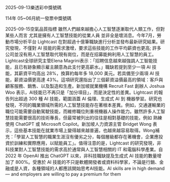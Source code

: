 
2025-09-13樂透彩中獎號碼

                                
114年 05~06月統一發票中獎號碼
                             
2025-09-15空氣品質指標
                              雖然人們越來越擔心人工智慧逐漸取代人類工作，但對某些人而言 尤其是擁有人工智慧技能的從業人員 並非全是壞消息。今年7月，勞動市場分析平台 Lightcast 在對超過十億筆職缺進行分析並發布最新研究結果。研究發現，不僅對 AI 技能的需求激增，要求這些技能的工作平均薪資也更高; 許多公司並沒有用人工智慧取代現有崗位，而是在招募能夠利用人工智慧的員工。Lightcast全球研究主管Elena Magrini表示：「招聘信息越來越強調人工智能技能，且已有跡象顯示雇主願意為此支付更高薪水。」職缺若提到至少一項 AI 技能，其薪資平均高出 28%，換算約每年多 18,000 美元。若具備至少兩項 AI 技能，薪資溢價更高達 43%。這項研究還指出了三個薪資溢價最高的領域：客戶與顧客服務、銷售、以及製造和生產。新加坡就業機構 Recruit Fast 創辦人 Joshua Woo 表示，AI技能已不再只是「加分項目」，而是決定性的差異。Lightcast 的報告列出超過 300 種 AI 技能，範圍涵蓋 AI 倫理、生成式 AI 到 機器學習。研究也發現，不同的職業領域所需的人工智慧技能存在著根本差異。例如，交通運輸業的職位可能需要自動駕駛技能，而維修職位則重視機器人操作能力。雖然許多人工智慧技能需要很高的技術專長，但最常被列出的往往是相對基礎的技能，例如 熟練使用 ChatGPT 或 Microsoft Copilot。新加坡人力資源主管 Bridget Wong 表示，這些基本技能在就業市場上變得越來越普遍，也越來越容易取得。Wong補充：「學習人工智慧的職業生涯沒有優劣之分，每個層級都存在著機會，企業應投資於訓練和實際應用，以賦能員工」。值得注意的是，Lightcast 的研究發現，非科技業對人工智慧技能的需求高於通常與人工智慧相關的 IT 和電腦科學產業。自 2022 年 OpenAI 推出 ChatGPT 以來，非科技職缺提及生成式 AI 技能的數量增加了 800%。受惠於 AI 技能的不只是軟體開發者或資料科學家，不論是行銷、金融或是人資，各種領域的人都應該開始思考AI技能。AI skills are in high demand — and employers are willing to pay a premium for them